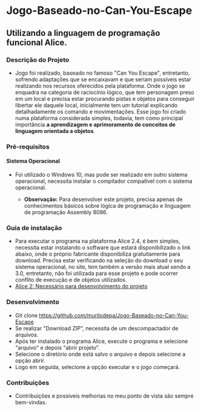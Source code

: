 # Jogo-Baseado-no-Can-You-Escape

## Utilizando a linguagem de programação funcional Alice.

### Descrição do Projeto
* Jogo foi realizado, baseado no famoso "Can You Escape", entretanto, sofrendo adaptações que se encaixavam e que seriam possíveis estar realizando nos recursos oferecidos pela plataforma. Onde o jogo se enquadra na categoria de raciocínio lógico, que tem personagem preso em um local e precisa estar procurando pistas e objetos para conseguir libertar ele daquele local, inicialmente tem um tutorial explicando detalhadamente os comando e movimentações. Esse jogo foi criado numa plataforma considerada simples, todavia, tem como principal importância **a aprendizagem e aprimoramento de conceitos de linguagem orientada a objetos**.

### Pré-requisitos
 
#### Sistema Operacional
* Foi utilizado o Windows 10, mas pode ser realizado em outro sistema operacional, necessita instalar o compilador compatível com o sistema operacional.

   * **Observação:** Para desenvolver este projeto, precisa apenas de conhecimentos básicos sobre lógica de programação e linguagem de programação Assembly 8086.

### Guia de instalação
* Para executar o programa na plataforma Alice 2.4, é bem simples, necessita estar instalando o software que estará disponibilizado o link abaixo, onde o próprio fabricante disponibiliza gratuitamente para download. Precisa estar verificando na seleção do download o seu sistema operacional, no site, tem também a versão mais atual sendo a 3.0, entretanto, não foi utilizada para esse projeto e pode ocorrer conflito de execução e de objetos utilizados. 
* <a> [Alice 2: Necessário para desenvolvimento do projeto](https://www.alice.org/get-alice/alice-2/)

### Desenvolvimento
* Git clone https://github.com/murilodepa/Jogo-Baseado-no-Can-You-Escape
* Se realizar "Download ZIP", necessita de um descompactador de arquivos.
* Após ter instalado o programa Alice, execute o programa e selecione "arquivo" e depois "abrir projeto".
* Selecione o diretório onde está salvo o arquivo e depois selecione a opção abrir.
* Logo em seguida, selecione a opção executar e o jogo começará.


### Contribuições
- Contribuições e possíveis melhorias no meu ponto de vista são sempre bem-vindas.
